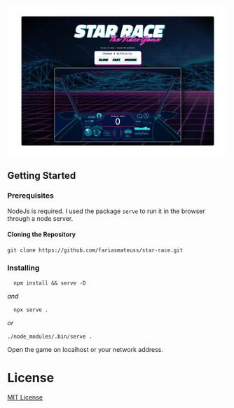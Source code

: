 <img src="docs/resources/thumbnail.png">

## Getting Started

### Prerequisites

NodeJs is required. I used the package `serve` to run it in the browser through a node server.

#### Cloning the Repository

```
git clone https://github.com/fariasmateuss/star-race.git
```

### Installing

```
  npm install && serve -D
```

_and_

```
  npx serve .
```

_or_

```
./node_modules/.bin/serve .
```

Open the game on localhost or your network address.

# License

[MIT License](/LICENSE)
